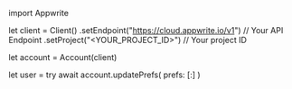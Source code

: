 import Appwrite

let client = Client()
    .setEndpoint("https://cloud.appwrite.io/v1") // Your API Endpoint
    .setProject("&lt;YOUR_PROJECT_ID&gt;") // Your project ID

let account = Account(client)

let user = try await account.updatePrefs(
    prefs: [:]
)

